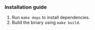 ### Installation guide
1. Run `make deps` to install dependencies.
2. Build the binary using `make build`.
